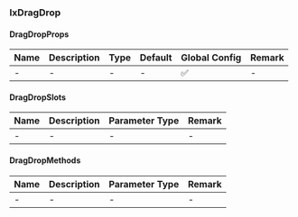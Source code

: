 
### IxDragDrop

#### DragDropProps

| Name | Description | Type | Default | Global Config | Remark |
| --- | --- | --- | --- | --- | --- |
| - | - | - | - | ✅ | - |

#### DragDropSlots

| Name | Description | Parameter Type | Remark |
| --- | --- | --- | --- |
| - | - | - | - |

#### DragDropMethods

| Name | Description | Parameter Type | Remark |
| --- | --- | --- | --- |
| - | - | - | - |
